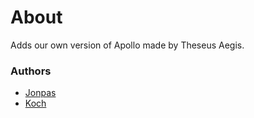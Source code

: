# About

Adds our own version of Apollo made by Theseus Aegis.

### Authors

- [Jonpas](https://github.com/jonpas)
- [Koch](https://github.com/Koch)
